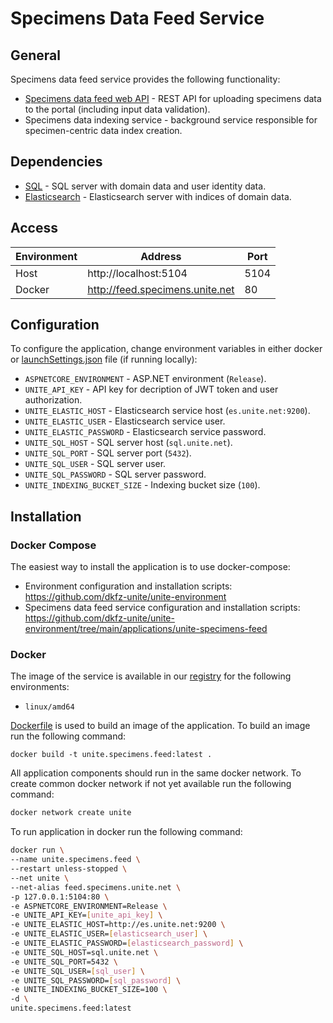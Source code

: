 # Specimens Data Feed Service

## General
Specimens data feed service provides the following functionality:
- [Specimens data feed web API](Docs/api.md) - REST API for uploading specimens data to the portal (including input data validation).
- Specimens data indexing service - background service responsible for specimen-centric data index creation.

## Dependencies
- [SQL](https://github.com/dkfz-unite/unite-environment/tree/main/programs/postgresql) - SQL server with domain data and user identity data.
- [Elasticsearch](https://github.com/dkfz-unite/unite-environment/tree/main/programs/elasticsearch) - Elasticsearch server with indices of domain data.

## Access
Environment|Address|Port
-----------|-------|----
Host|http://localhost:5104|5104
Docker|http://feed.specimens.unite.net|80

## Configuration
To configure the application, change environment variables in either docker or [launchSettings.json](Unite.Specimens.Feed.Web/Properties/launchSettings.json) file (if running locally):

- `ASPNETCORE_ENVIRONMENT` - ASP.NET environment (`Release`).
- `UNITE_API_KEY` - API key for decription of JWT token and user authorization.
- `UNITE_ELASTIC_HOST` - Elasticsearch service host (`es.unite.net:9200`).
- `UNITE_ELASTIC_USER` - Elasticsearch service user.
- `UNITE_ELASTIC_PASSWORD` - Elasticsearch service password.
- `UNITE_SQL_HOST` - SQL server host (`sql.unite.net`).
- `UNITE_SQL_PORT` - SQL server port (`5432`).
- `UNITE_SQL_USER` - SQL server user.
- `UNITE_SQL_PASSWORD` - SQL server password.
- `UNITE_INDEXING_BUCKET_SIZE` - Indexing bucket size (`100`).


## Installation

### Docker Compose
The easiest way to install the application is to use docker-compose:
- Environment configuration and installation scripts: https://github.com/dkfz-unite/unite-environment
- Specimens data feed service configuration and installation scripts: https://github.com/dkfz-unite/unite-environment/tree/main/applications/unite-specimens-feed

### Docker
The image of the service is available in our [registry](https://github.com/dkfz-unite/unite-specimens-feed/pkgs/container/unite-specimens-feed) for the following environments:
- `linux/amd64`

[Dockerfile](./Dockerfile) is used to build an image of the application.
To build an image run the following command:
```
docker build -t unite.specimens.feed:latest .
```

All application components should run in the same docker network.
To create common docker network if not yet available run the following command:
```bash
docker network create unite
```

To run application in docker run the following command:
```bash
docker run \
--name unite.specimens.feed \
--restart unless-stopped \
--net unite \
--net-alias feed.specimens.unite.net \
-p 127.0.0.1:5104:80 \
-e ASPNETCORE_ENVIRONMENT=Release \
-e UNITE_API_KEY=[unite_api_key] \
-e UNITE_ELASTIC_HOST=http://es.unite.net:9200 \
-e UNITE_ELASTIC_USER=[elasticsearch_user] \
-e UNITE_ELASTIC_PASSWORD=[elasticsearch_password] \
-e UNITE_SQL_HOST=sql.unite.net \
-e UNITE_SQL_PORT=5432 \
-e UNITE_SQL_USER=[sql_user] \
-e UNITE_SQL_PASSWORD=[sql_password] \
-e UNITE_INDEXING_BUCKET_SIZE=100 \
-d \
unite.specimens.feed:latest
```
